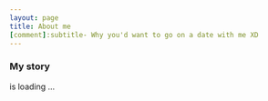 ```yaml
---
layout: page
title: About me
[comment]:subtitle- Why you'd want to go on a date with me XD
---
```


### My story

is loading ...